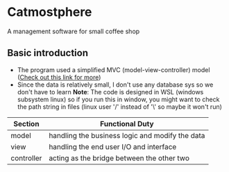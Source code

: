 # Catmostphere
A management software for small coffee shop

## Basic introduction
- The program used a simplified MVC (model-view-controller) model ([Check out this link for more](https://www.freecodecamp.org/news/model-view-controller-mvc-explained-through-ordering-drinks-at-the-bar-efcba6255053/))
- Since the data is relatively small, I don't use any database sys so we don't have to learn 
**Note**: The code is designed in WSL (windows subsystem linux) so if you run this in window, you might want to check the path string in files (linux user '/' instead of '\\' so maybe it won't run)

| Section    |  Functional Duty                                |
| ---------- | ----------------------------------------------- |
| model      | handling the business logic and modify the data |
| view       | handling the end user I/O and interface         |
| controller | acting as the bridge between the other two      |

